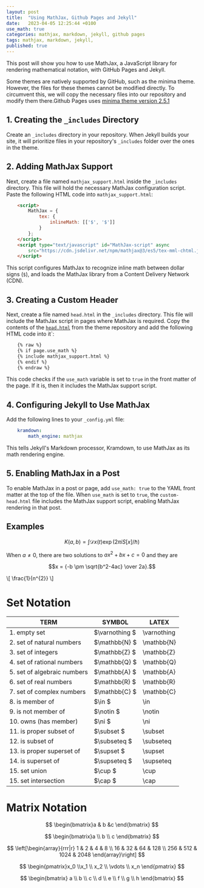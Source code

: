 ```yaml
---
layout: post
title:  "Using MathJax, Github Pages and Jekyll"
date:   2023-04-05 12:25:44 +0100
use_math: true
categories: mathjax, markdown, jekyll, github pages
tags: mathjax, markdown, jekyll,
published: true
---
```


This post will show you how to use MathJax, a JavaScript library for rendering mathematical notation, with GitHub Pages and Jekyll.

Some themes are natively supported by GitHub, such as the minima theme. However, the files for these themes cannot be modified directly. To circumvent this, we will copy the necessary files into our repository and modify them there.Github Pages uses [minima theme version 2.5.1](https://github.com/jekyll/minima/tree/v2.5.1)

## 1. Creating the `_includes` Directory

Create an `_includes` directory in your repository. When Jekyll builds your site, it will prioritize files in your repository's `_includes` folder over the ones in the theme.

## 2. Adding MathJax Support

Next, create a file named `mathjax_support.html` inside the `_includes` directory. This file will hold the necessary MathJax configuration script. Paste the following HTML code into `mathjax_support.html`:

```html
    <script>
        MathJax = {
            tex: {
                inlineMath: [['$', '$']]
            }
        };
    </script>
    <script type="text/javascript" id="MathJax-script" async
        src="https://cdn.jsdelivr.net/npm/mathjax@3/es5/tex-mml-chtml.js">
    </script>
```

This script configures MathJax to recognize inline math between dollar signs (`$`), and loads the MathJax library from a Content Delivery Network (CDN).

## 3. Creating a Custom Header

Next, create a file named `head.html` in the `_includes` directory. This file will include the MathJax script in pages where MathJax is required. Copy the contents of the [`head.html`](https://github.com/jekyll/minima/blob/v2.5.1/_includes/head.html) from the theme repository and add the following HTML code into it`:

```html
    {% raw %}
    {% if page.use_math %}  
    {% include mathjax_support.html %}  
    {% endif %}
    {% endraw %}
```

This code checks if the `use_math` variable is set to `true` in the front matter of the page. If it is, then it includes the MathJax support script.

## 4. Configuring Jekyll to Use MathJax

Add the following lines to your `_config.yml` file:

```yml
    kramdown:
        math_engine: mathjax
```

This tells Jekyll's Markdown processor, Kramdown, to use MathJax as its math rendering engine.

## 5. Enabling MathJax in a Post

To enable MathJax in a post or page, add `use_math: true` to the YAML front matter at the top of the file. When `use_math` is set to `true`, the `custom-head.html` file includes the MathJax support script, enabling MathJax rendering in that post.

## Examples

$$
K(a,b) = \int \mathcal{D}x(t) \exp(2\pi i S[x]/\hbar)
$$

When $a \ne 0$, there are two solutions to $ax^2 + bx + c = 0$ and they are

$$x = {-b \pm \sqrt{b^2-4ac} \over 2a}.$$

\\[ \frac{1}{n^{2}} \\]

# Set Notation

| TERM                        | SYMBOL      | LATEX       |
|-----------------------------|-------------|-------------|
| 1. empty set                | $\varnothing $| \varnothing |
| 2. set of natural numbers   | $\mathbb{N}  $| \mathbb{N}  |
| 3. set of integers          | $\mathbb{Z}  $| \mathbb{Z}  |
| 4. set of rational numbers  | $\mathbb{Q}  $| \mathbb{Q}  |
| 5. set of algebraic numbers | $\mathbb{A}  $| \mathbb{A}  |
| 6. set of real numbers      | $\mathbb{R}  $| \mathbb{R}  |
| 7. set of complex numbers   | $\mathbb{C}  $| \mathbb{C}  |
| 8. is member of             | $\in         $| \in         |
| 9. is not member of         | $\notin      $| \notin      |
| 10. owns (has member)       | $\ni         $| \ni         |
| 11. is proper subset of     | $\subset     $| \subset     |
| 12. is subset of            | $\subseteq   $| \subseteq   |
| 13. is proper superset of   | $\supset     $| \supset     |
| 14. is superset of          | $\supseteq   $| \supseteq   |
| 15. set union               | $\cup        $| \cup        |
| 15. set intersection        | $\cap        $| \cap        |

# Matrix Notation

$$
\begin{bmatrix}a & b &c \end{bmatrix}
$$

$$
\begin{bmatrix}a \\ b \\ c \end{bmatrix}
$$

$$
  \left[\begin{array}{rrr|r}
    1 & 2 & 4 & 8 \\
    16 & 32 & 64 & 128 \\
    256 & 512 & 1024 & 2048
  \end{array}\right]
$$

$$
\begin{pmatrix}x_0 \\x_1 \\ x_2 \\ \vdots \\ x_n \end{pmatrix}
$$

$$
\begin{bmatrix}
a \\ b \\ c \\ d \\ e \\ f \\ g \\ h
\end{bmatrix}
$$
